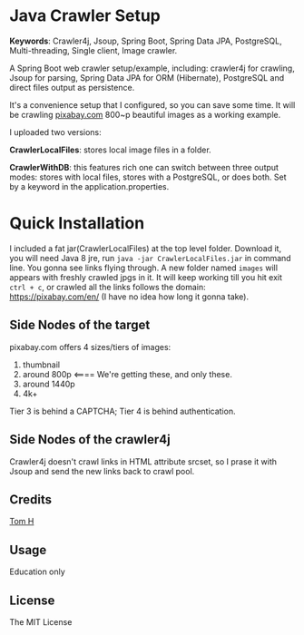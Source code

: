 # Java Crawler Setup

**Keywords**: Crawler4j, Jsoup, Spring Boot, Spring Data JPA, PostgreSQL, Multi-threading, Single client, Image crawler.

A Spring Boot web crawler setup/example, including:  crawler4j for crawling, Jsoup for parsing, Spring Data JPA for ORM (Hibernate), PostgreSQL and direct files output as persistence.

It's a convenience setup that I configured, so you can save some time. It will be crawling [pixabay.com](https://pixabay.com/) 800~p beautiful images as a working example.

I uploaded two versions: 

**CrawlerLocalFiles**: stores local image files in a folder.

**CrawlerWithDB**: this features rich one can switch between three output modes: stores with local files, stores with a PostgreSQL, or does both. Set by a keyword in the application.properties.


# Quick Installation

I included a fat jar(CrawlerLocalFiles) at the top level folder. Download it, you will need Java 8 jre, run `java -jar CrawlerLocalFiles.jar` in command line. You gonna see links flying through. A new folder named `images` will appears with freshly crawled jpgs in it. It will keep working till you hit exit `ctrl + c`, or crawled all the links follows the domain: https://pixabay.com/en/ (I have no idea how long it gonna take). 


## Side Nodes of the target

pixabay.com offers 4 sizes/tiers of images:

1. thumbnail 
2. around 800p  <==== We're getting these, and only these.
3. around 1440p
4. 4k+

Tier 3 is behind a CAPTCHA; Tier 4 is behind authentication.


## Side Nodes of the crawler4j

Crawler4j doesn't crawl links in HTML attribute srcset, so I prase it with Jsoup and send the new links back to crawl pool. 


## Credits

[Tom H](http://www.saturnringstation.com/portfolio)

## Usage

Education only

## License

The MIT License
